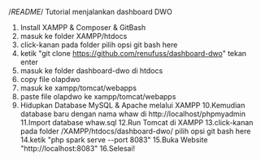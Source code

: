 /*README*/
Tutorial menjalankan dashboard DWO
1. Install XAMPP & Composer & GitBash
2. masuk ke folder XAMPP/htdocs
3. click-kanan pada folder pilih opsi git bash here
4. ketik "git clone https://github.com/renufuss/dashboard-dwo" tekan enter
5. masuk ke folder dashboard-dwo di htdocs
6. copy file olapdwo
7. masuk ke xampp/tomcat/webapps
8. paste file olapdwo ke xampp/tomcat/webapps
9. Hidupkan Database MySQL & Apache melalui XAMPP
10.Kemudian database baru dengan nama whaw di http://localhost/phpmyadmin
11.Import database whaw.sql
12.Run Tomcat di XAMPP
13.click-kanan pada folder /XAMPP/htdocs/dashboard-dwo/ pilih opsi git bash here
14.ketik "php spark serve --port 8083"
15.Buka Website "http://localhost:8083"
16.Selesai!
